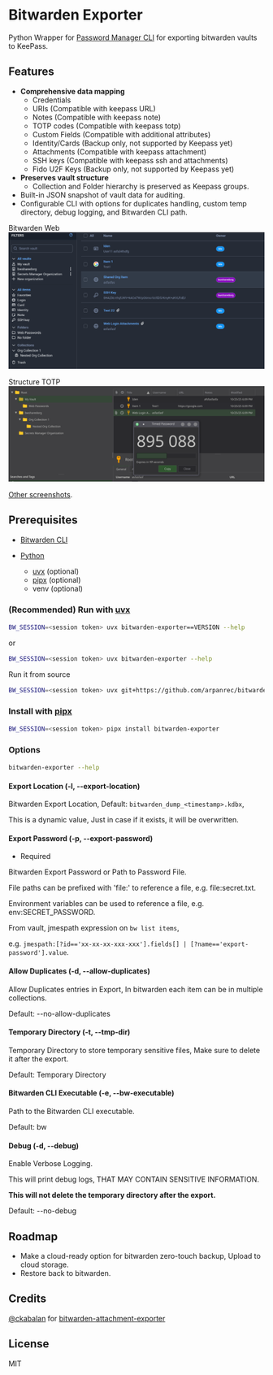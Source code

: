 # Bitwarden Exporter

Python Wrapper for [Password Manager CLI](https://bitwarden.com/help/cli/) for exporting bitwarden vaults to KeePass.

## Features

- **Comprehensive data mapping**
  - Credentials
  - URIs (Compatible with keepass URL)
  - Notes (Compatible with keepass note)
  - TOTP codes (Compatible with keepass totp)
  - Custom Fields (Compatible with additional attributes)
  - Identity/Cards (Backup only, not supported by Keepass yet)
  - Attachments (Compatible with keepass attachment)
  - SSH keys (Compatible with keepass ssh and attachments)
  - Fido U2F Keys (Backup only, not supported by Keepass yet)
- **Preserves vault structure**
  - Collection and Folder hierarchy is preserved as Keepass groups.
- Built-in JSON snapshot of vault data for auditing.
- Configurable CLI with options for duplicates handling, custom temp directory, debug logging, and Bitwarden CLI path.

Bitwarden Web
![Bitwarden Web](./docs/Screenshot_webvault.png "Bitwarden Web")

Structure TOTP
![Structure TOTP](./docs/Screenshot_structure_totp.png "Structure TOTP")

[Other screenshots](./docs/screenshots.md).

## Prerequisites

- [Bitwarden CLI](https://bitwarden.com/help/article/cli/#download-and-install)

- [Python](https://www.python.org/)
  - [uvx](https://docs.astral.sh/uv/guides/tools/) (optional)
  - [pipx](https://github.com/pypa/pipx) (optional)
  - venv (optional)

### (Recommended) Run with [uvx](https://docs.astral.sh/uv/guides/tools/)

```bash
BW_SESSION=<session token> uvx bitwarden-exporter==VERSION --help
```

or

```bash
BW_SESSION=<session token> uvx bitwarden-exporter --help
```

Run it from source

```bash
BW_SESSION=<session token> uvx git+https://github.com/arpanrec/bitwarden-exporter.git@main bitwarden-exporter --help
```

### Install with [pipx](https://github.com/pypa/pipx)

```bash
BW_SESSION=<session token> pipx install bitwarden-exporter
```

### Options

```bash
bitwarden-exporter --help
```

#### Export Location (-l, --export-location)

Bitwarden Export Location, Default: `bitwarden_dump_<timestamp>.kdbx`,

This is a dynamic value, Just in case if it exists, it will be overwritten.

#### Export Password (-p, --export-password)

- Required

Bitwarden Export Password or Path to Password File.

File paths can be prefixed with 'file:' to reference a file, e.g. file:secret.txt.

Environment variables can be used to reference a file, e.g. env:SECRET_PASSWORD.

From vault, jmespath expression on `bw list items`,

e.g. `jmespath:[?id=='xx-xx-xx-xxx-xxx'].fields[] | [?name=='export-password'].value`.

#### Allow Duplicates (-d, --allow-duplicates)

Allow Duplicates entries in Export, In bitwarden each item can be in multiple collections.

Default: --no-allow-duplicates

#### Temporary Directory (-t, --tmp-dir)

Temporary Directory to store temporary sensitive files, Make sure to delete it after the export.

Default: Temporary Directory

#### Bitwarden CLI Executable (-e, --bw-executable)

Path to the Bitwarden CLI executable.

Default: bw

#### Debug (-d, --debug)

Enable Verbose Logging.

This will print debug logs, THAT MAY CONTAIN SENSITIVE INFORMATION.

**This will not delete the temporary directory after the export.**

Default: --no-debug

## Roadmap

- Make a cloud-ready option for bitwarden zero-touch backup, Upload to cloud storage.
- Restore back to bitwarden.

## Credits

[@ckabalan](https://github.com/ckabalan)
for [bitwarden-attachment-exporter](https://github.com/ckabalan/bitwarden-attachment-exporter)

## License

MIT
